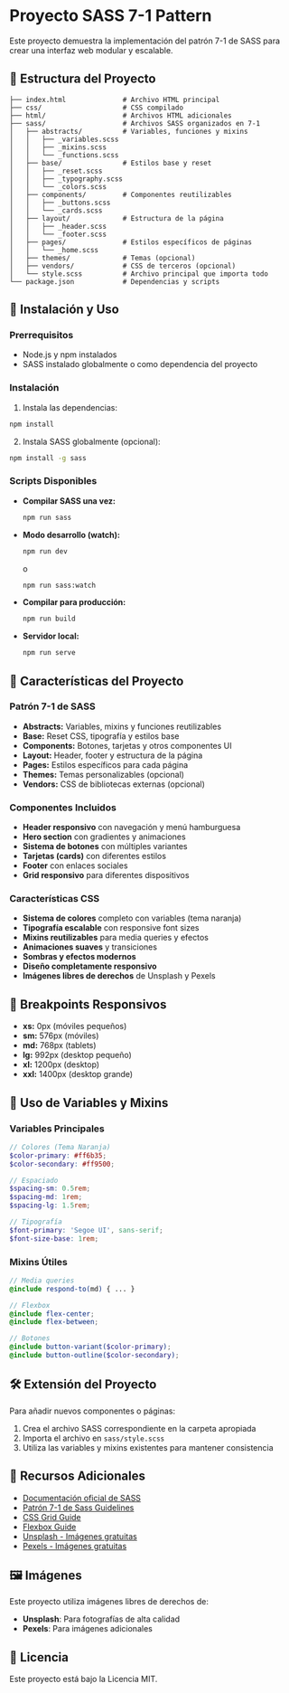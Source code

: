# Proyecto SASS 7-1 Pattern

Este proyecto demuestra la implementación del patrón 7-1 de SASS para crear una interfaz web modular y escalable.

## 📁 Estructura del Proyecto

```
├── index.html              # Archivo HTML principal
├── css/                    # CSS compilado
├── html/                   # Archivos HTML adicionales
├── sass/                   # Archivos SASS organizados en 7-1
│   ├── abstracts/          # Variables, funciones y mixins
│   │   ├── _variables.scss
│   │   ├── _mixins.scss
│   │   └── _functions.scss
│   ├── base/               # Estilos base y reset
│   │   ├── _reset.scss
│   │   ├── _typography.scss
│   │   └── _colors.scss
│   ├── components/         # Componentes reutilizables
│   │   ├── _buttons.scss
│   │   └── _cards.scss
│   ├── layout/             # Estructura de la página
│   │   ├── _header.scss
│   │   └── _footer.scss
│   ├── pages/              # Estilos específicos de páginas
│   │   └── _home.scss
│   ├── themes/             # Temas (opcional)
│   ├── vendors/            # CSS de terceros (opcional)
│   └── style.scss          # Archivo principal que importa todo
└── package.json            # Dependencias y scripts
```

## 🚀 Instalación y Uso

### Prerrequisitos
- Node.js y npm instalados
- SASS instalado globalmente o como dependencia del proyecto

### Instalación

1. Instala las dependencias:
```bash
npm install
```

2. Instala SASS globalmente (opcional):
```bash
npm install -g sass
```

### Scripts Disponibles

- **Compilar SASS una vez:**
  ```bash
  npm run sass
  ```

- **Modo desarrollo (watch):**
  ```bash
  npm run dev
  ```
  o
  ```bash
  npm run sass:watch
  ```

- **Compilar para producción:**
  ```bash
  npm run build
  ```

- **Servidor local:**
  ```bash
  npm run serve
  ```

## 🎨 Características del Proyecto

### Patrón 7-1 de SASS
- **Abstracts:** Variables, mixins y funciones reutilizables
- **Base:** Reset CSS, tipografía y estilos base
- **Components:** Botones, tarjetas y otros componentes UI
- **Layout:** Header, footer y estructura de la página
- **Pages:** Estilos específicos para cada página
- **Themes:** Temas personalizables (opcional)
- **Vendors:** CSS de bibliotecas externas (opcional)

### Componentes Incluidos
- **Header responsivo** con navegación y menú hamburguesa
- **Hero section** con gradientes y animaciones
- **Sistema de botones** con múltiples variantes
- **Tarjetas (cards)** con diferentes estilos
- **Footer** con enlaces sociales
- **Grid responsivo** para diferentes dispositivos

### Características CSS
- **Sistema de colores** completo con variables (tema naranja)
- **Tipografía escalable** con responsive font sizes
- **Mixins reutilizables** para media queries y efectos
- **Animaciones suaves** y transiciones
- **Sombras y efectos modernos**
- **Diseño completamente responsivo**
- **Imágenes libres de derechos** de Unsplash y Pexels

## 📱 Breakpoints Responsivos

- **xs:** 0px (móviles pequeños)
- **sm:** 576px (móviles)
- **md:** 768px (tablets)
- **lg:** 992px (desktop pequeño)
- **xl:** 1200px (desktop)
- **xxl:** 1400px (desktop grande)

## 🎯 Uso de Variables y Mixins

### Variables Principales
```scss
// Colores (Tema Naranja)
$color-primary: #ff6b35;
$color-secondary: #ff9500;

// Espaciado
$spacing-sm: 0.5rem;
$spacing-md: 1rem;
$spacing-lg: 1.5rem;

// Tipografía
$font-primary: 'Segoe UI', sans-serif;
$font-size-base: 1rem;
```

### Mixins Útiles
```scss
// Media queries
@include respond-to(md) { ... }

// Flexbox
@include flex-center;
@include flex-between;

// Botones
@include button-variant($color-primary);
@include button-outline($color-secondary);
```

## 🛠️ Extensión del Proyecto

Para añadir nuevos componentes o páginas:

1. Crea el archivo SASS correspondiente en la carpeta apropiada
2. Importa el archivo en `sass/style.scss`
3. Utiliza las variables y mixins existentes para mantener consistencia

## 📖 Recursos Adicionales

- [Documentación oficial de SASS](https://sass-lang.com/)
- [Patrón 7-1 de Sass Guidelines](https://sass-guidelin.es/#the-7-1-pattern)
- [CSS Grid Guide](https://css-tricks.com/snippets/css/complete-guide-grid/)
- [Flexbox Guide](https://css-tricks.com/snippets/css/a-guide-to-flexbox/)
- [Unsplash - Imágenes gratuitas](https://unsplash.com/)
- [Pexels - Imágenes gratuitas](https://pexels.com/)

## 🖼️ Imágenes

Este proyecto utiliza imágenes libres de derechos de:
- **Unsplash**: Para fotografías de alta calidad
- **Pexels**: Para imágenes adicionales


## 📄 Licencia

Este proyecto está bajo la Licencia MIT.
